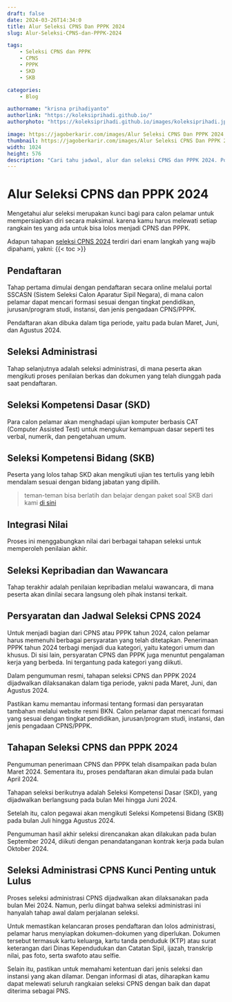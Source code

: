 ```yaml
---
draft: false
date: 2024-03-26T14:34:0
title: Alur Seleksi CPNS Dan PPPK 2024
slug: Alur-Seleksi-CPNS-dan-PPPK-2024

tags:
    - Seleksi CPNS dan PPPK
    - CPNS
    - PPPK
    - SKD
    - SKB

categories:
    - Blog

authorname: "krisna prihadiyanto"
authorlink: "https://koleksiprihadi.github.io/"
authorphoto: "https://koleksiprihadi.github.io/images/koleksiprihadi.jpeg"

image: https://jagoberkarir.com/images/Alur Seleksi CPNS Dan PPPK 2024.png
thumbnail: https://jagoberkarir.com/images/Alur Seleksi CPNS Dan PPPK 2024.png
width: 1024
height: 576
description: "Cari tahu jadwal, alur dan seleksi CPNS dan PPPK 2024. Poin-poin penting seleksi administrasi juga dijelaskan dalam artikel."
---
```

# Alur Seleksi CPNS dan PPPK 2024

Mengetahui alur seleksi merupakan kunci bagi para calon pelamar untuk mempersiapkan diri secara maksimal. karena kamu harus melewati setiap rangkain tes yang ada untuk bisa lolos menjadi CPNS dan PPPK.

Adapun tahapan [seleksi CPNS 2024](https://umsu.ac.id/artikel/pendaftaran-cpns-2024-segera-dibuka-jadwal-dan-persyaratan-seleksi-cpns-dan-pppk-tahun-2024/) terdiri dari enam langkah yang wajib dipahami, yakni:
{{< toc >}}

## Pendaftaran

Tahap pertama dimulai dengan pendaftaran secara online melalui portal SSCASN (Sistem Seleksi Calon Aparatur Sipil Negara), di mana calon pelamar dapat mencari formasi sesuai dengan tingkat pendidikan, jurusan/program studi, instansi, dan jenis pengadaan CPNS/PPPK. 

Pendaftaran akan dibuka dalam tiga periode, yaitu pada bulan Maret, Juni, dan Agustus 2024.

## Seleksi Administrasi

Tahap selanjutnya adalah seleksi administrasi, di mana peserta akan mengikuti proses penilaian berkas dan dokumen yang telah diunggah pada saat pendaftaran.

## Seleksi Kompetensi Dasar (SKD)

Para calon pelamar akan menghadapi ujian komputer berbasis CAT (Computer Assisted Test) untuk mengukur kemampuan dasar seperti tes verbal, numerik, dan pengetahuan umum.

## Seleksi Kompetensi Bidang (SKB)

Peserta yang lolos tahap SKD akan mengikuti ujian tes tertulis yang lebih mendalam sesuai dengan bidang jabatan yang dipilih.

> teman-teman bisa berlatih dan belajar dengan paket soal SKB dari kami [di sini](https://jagoberkarir.com/tags/skb/)

## Integrasi Nilai

Proses ini menggabungkan nilai dari berbagai tahapan seleksi untuk memperoleh penilaian akhir.

## Seleksi Kepribadian dan Wawancara

Tahap terakhir adalah penilaian kepribadian melalui wawancara, di mana peserta akan dinilai secara langsung oleh pihak instansi terkait.

## Persyaratan dan Jadwal Seleksi CPNS 2024

Untuk menjadi bagian dari CPNS atau PPPK tahun 2024, calon pelamar harus memenuhi berbagai persyaratan yang telah ditetapkan. Penerimaan PPPK tahun 2024 terbagi menjadi dua kategori, yaitu kategori umum dan khusus. Di sisi lain, persyaratan CPNS dan PPPK juga menuntut pengalaman kerja yang berbeda. Ini tergantung pada kategori yang diikuti.

Dalam pengumuman resmi, tahapan seleksi CPNS dan PPPK 2024 dijadwalkan dilaksanakan dalam tiga periode, yakni pada Maret, Juni, dan Agustus 2024. 

Pastikan kamu memantau informasi tentang formasi dan persyaratan tambahan melalui website resmi BKN. Calon pelamar dapat mencari formasi yang sesuai dengan tingkat pendidikan, jurusan/program studi, instansi, dan jenis pengadaan CPNS/PPPK.

## Tahapan Seleksi CPNS dan PPPK 2024

Pengumuman penerimaan CPNS dan PPPK telah disampaikan pada bulan Maret 2024. Sementara itu, proses pendaftaran akan dimulai pada bulan April 2024. 

Tahapan seleksi berikutnya adalah Seleksi Kompetensi Dasar (SKD), yang dijadwalkan berlangsung pada bulan Mei hingga Juni 2024. 

Setelah itu, calon pegawai akan mengikuti Seleksi Kompetensi Bidang (SKB) pada bulan Juli hingga Agustus 2024. 

Pengumuman hasil akhir seleksi direncanakan akan dilakukan pada bulan September 2024, diikuti dengan penandatanganan kontrak kerja pada bulan Oktober 2024.

## Seleksi Administrasi CPNS Kunci Penting untuk Lulus

Proses seleksi administrasi CPNS dijadwalkan akan dilaksanakan pada bulan Mei 2024. Namun, perlu diingat bahwa seleksi administrasi ini hanyalah tahap awal dalam perjalanan seleksi. 

Untuk memastikan kelancaran proses pendaftaran dan lolos administrasi, pelamar harus menyiapkan dokumen-dokumen yang diperlukan. Dokumen tersebut termasuk kartu keluarga, kartu tanda penduduk (KTP) atau surat keterangan dari Dinas Kependudukan dan Catatan Sipil, ijazah, transkrip nilai, pas foto, serta swafoto atau selfie. 

Selain itu, pastikan untuk memahami ketentuan dari jenis seleksi dan instansi yang akan dilamar. Dengan informasi di atas, diharapkan kamu dapat melewati seluruh rangkaian seleksi CPNS dengan baik dan dapat diterima sebagai PNS.